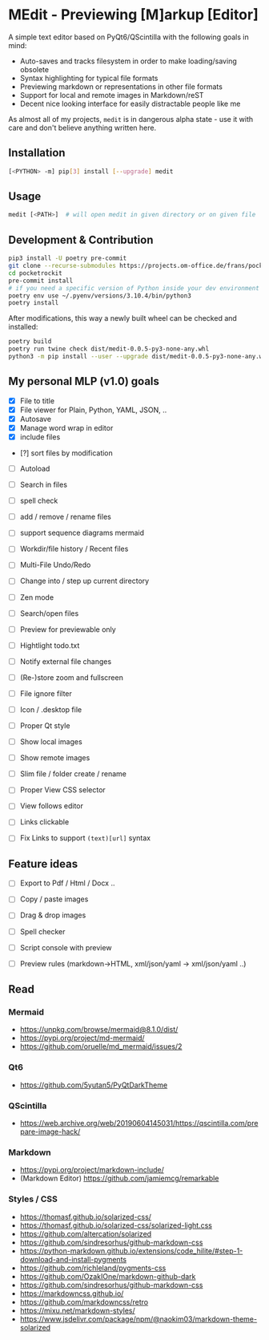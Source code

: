 # MEdit - Previewing [M]arkup [Editor]

A simple text editor based on PyQt6/QScintilla with the following goals in mind:

- Auto-saves and tracks filesystem in order to make loading/saving obsolete
- Syntax highlighting for typical file formats
- Previewing markdown or representations in other file formats
- Support for local and remote images in Markdown/reST
- Decent nice looking interface for easily distractable people like me

As almost all of my projects, `medit` is in dangerous alpha state - use it with
care and don't believe anything written here.


## Installation

```sh
[<PYTHON> -m] pip[3] install [--upgrade] medit
```


## Usage

```sh
medit [<PATH>]  # will open medit in given directory or on given file
```


## Development & Contribution

```sh
pip3 install -U poetry pre-commit
git clone --recurse-submodules https://projects.om-office.de/frans/pocketrockit.git
cd pocketrockit
pre-commit install
# if you need a specific version of Python inside your dev environment
poetry env use ~/.pyenv/versions/3.10.4/bin/python3
poetry install
```

After modifications, this way a newly built wheel can be checked and installed:

```sh
poetry build
poetry run twine check dist/medit-0.0.5-py3-none-any.whl
python3 -m pip install --user --upgrade dist/medit-0.0.5-py3-none-any.whl
```

## My personal MLP (v1.0) goals

* [x] File to title
* [x] File viewer for Plain, Python, YAML, JSON, ..
* [x] Autosave
* [x] Manage word wrap in editor
* [x] include files
* [?] sort files by modification
* [ ] Autoload
* [ ] Search in files
* [ ] spell check
* [ ] add / remove / rename files
* [ ] support sequence diagrams mermaid
* [ ] Workdir/file history / Recent files
* [ ] Multi-File Undo/Redo
* [ ] Change into / step up current directory
* [ ] Zen mode
* [ ] Search/open files
* [ ] Preview for previewable only
* [ ] Hightlight todo.txt
* [ ] Notify external file changes
* [ ] (Re-)store zoom and fullscreen
* [ ] File ignore filter
* [ ] Icon / .desktop file
* [ ] Proper Qt style
* [ ] Show local images
* [ ] Show remote images
* [ ] Slim file / folder create / rename
* [ ] Proper View CSS selector
* [ ] View follows editor
* [ ] Links clickable
* [ ] Fix Links to support `(text)[url]` syntax


## Feature ideas

* [ ] Export to Pdf / Html / Docx ..
* [ ] Copy / paste images
* [ ] Drag & drop images
* [ ] Spell checker
* [ ] Script console with preview
* [ ] Preview rules (markdown->HTML, xml/json/yaml -> xml/json/yaml ..)


## Read

### Mermaid

* https://unpkg.com/browse/mermaid@8.1.0/dist/
* https://pypi.org/project/md-mermaid/
* https://github.com/oruelle/md_mermaid/issues/2


### Qt6

* https://github.com/5yutan5/PyQtDarkTheme


### QScintilla

* https://web.archive.org/web/20190604145031/https://qscintilla.com/prepare-image-hack/


### Markdown

* https://pypi.org/project/markdown-include/
* (Markdown Editor) https://github.com/jamiemcg/remarkable


### Styles / CSS

* https://thomasf.github.io/solarized-css/
* https://thomasf.github.io/solarized-css/solarized-light.css
* https://github.com/altercation/solarized
* https://github.com/sindresorhus/github-markdown-css
* https://python-markdown.github.io/extensions/code_hilite/#step-1-download-and-install-pygments
* https://github.com/richleland/pygments-css
* https://github.com/OzakIOne/markdown-github-dark
* https://github.com/sindresorhus/github-markdown-css
* https://markdowncss.github.io/
* https://github.com/markdowncss/retro
* https://mixu.net/markdown-styles/
* https://www.jsdelivr.com/package/npm/@naokim03/markdown-theme-solarized
